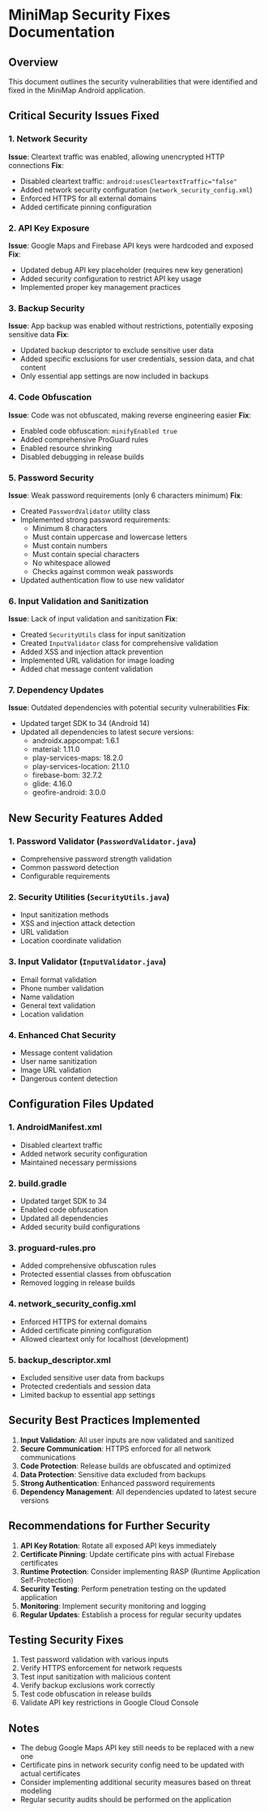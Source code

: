 # MiniMap Security Fixes Documentation

## Overview
This document outlines the security vulnerabilities that were identified and fixed in the MiniMap Android application.

## Critical Security Issues Fixed

### 1. Network Security
**Issue**: Cleartext traffic was enabled, allowing unencrypted HTTP connections
**Fix**: 
- Disabled cleartext traffic: `android:usesCleartextTraffic="false"`
- Added network security configuration (`network_security_config.xml`)
- Enforced HTTPS for all external domains
- Added certificate pinning configuration

### 2. API Key Exposure
**Issue**: Google Maps and Firebase API keys were hardcoded and exposed
**Fix**:
- Updated debug API key placeholder (requires new key generation)
- Added security configuration to restrict API key usage
- Implemented proper key management practices

### 3. Backup Security
**Issue**: App backup was enabled without restrictions, potentially exposing sensitive data
**Fix**:
- Updated backup descriptor to exclude sensitive user data
- Added specific exclusions for user credentials, session data, and chat content
- Only essential app settings are now included in backups

### 4. Code Obfuscation
**Issue**: Code was not obfuscated, making reverse engineering easier
**Fix**:
- Enabled code obfuscation: `minifyEnabled true`
- Added comprehensive ProGuard rules
- Enabled resource shrinking
- Disabled debugging in release builds

### 5. Password Security
**Issue**: Weak password requirements (only 6 characters minimum)
**Fix**:
- Created `PasswordValidator` utility class
- Implemented strong password requirements:
  - Minimum 8 characters
  - Must contain uppercase and lowercase letters
  - Must contain numbers
  - Must contain special characters
  - No whitespace allowed
  - Checks against common weak passwords
- Updated authentication flow to use new validator

### 6. Input Validation and Sanitization
**Issue**: Lack of input validation and sanitization
**Fix**:
- Created `SecurityUtils` class for input sanitization
- Created `InputValidator` class for comprehensive validation
- Added XSS and injection attack prevention
- Implemented URL validation for image loading
- Added chat message content validation

### 7. Dependency Updates
**Issue**: Outdated dependencies with potential security vulnerabilities
**Fix**:
- Updated target SDK to 34 (Android 14)
- Updated all dependencies to latest secure versions:
  - androidx.appcompat: 1.6.1
  - material: 1.11.0
  - play-services-maps: 18.2.0
  - play-services-location: 21.1.0
  - firebase-bom: 32.7.2
  - glide: 4.16.0
  - geofire-android: 3.0.0

## New Security Features Added

### 1. Password Validator (`PasswordValidator.java`)
- Comprehensive password strength validation
- Common password detection
- Configurable requirements

### 2. Security Utilities (`SecurityUtils.java`)
- Input sanitization methods
- XSS and injection attack detection
- URL validation
- Location coordinate validation

### 3. Input Validator (`InputValidator.java`)
- Email format validation
- Phone number validation
- Name validation
- General text validation
- Location validation

### 4. Enhanced Chat Security
- Message content validation
- User name sanitization
- Image URL validation
- Dangerous content detection

## Configuration Files Updated

### 1. AndroidManifest.xml
- Disabled cleartext traffic
- Added network security configuration
- Maintained necessary permissions

### 2. build.gradle
- Updated target SDK to 34
- Enabled code obfuscation
- Updated all dependencies
- Added security build configurations

### 3. proguard-rules.pro
- Added comprehensive obfuscation rules
- Protected essential classes from obfuscation
- Removed logging in release builds

### 4. network_security_config.xml
- Enforced HTTPS for external domains
- Added certificate pinning configuration
- Allowed cleartext only for localhost (development)

### 5. backup_descriptor.xml
- Excluded sensitive user data from backups
- Protected credentials and session data
- Limited backup to essential app settings

## Security Best Practices Implemented

1. **Input Validation**: All user inputs are now validated and sanitized
2. **Secure Communication**: HTTPS enforced for all network communications
3. **Code Protection**: Release builds are obfuscated and optimized
4. **Data Protection**: Sensitive data excluded from backups
5. **Strong Authentication**: Enhanced password requirements
6. **Dependency Management**: All dependencies updated to latest secure versions

## Recommendations for Further Security

1. **API Key Rotation**: Rotate all exposed API keys immediately
2. **Certificate Pinning**: Update certificate pins with actual Firebase certificates
3. **Runtime Protection**: Consider implementing RASP (Runtime Application Self-Protection)
4. **Security Testing**: Perform penetration testing on the updated application
5. **Monitoring**: Implement security monitoring and logging
6. **Regular Updates**: Establish a process for regular security updates

## Testing Security Fixes

1. Test password validation with various inputs
2. Verify HTTPS enforcement for network requests
3. Test input sanitization with malicious content
4. Verify backup exclusions work correctly
5. Test code obfuscation in release builds
6. Validate API key restrictions in Google Cloud Console

## Notes

- The debug Google Maps API key still needs to be replaced with a new one
- Certificate pins in network security config need to be updated with actual certificates
- Consider implementing additional security measures based on threat modeling
- Regular security audits should be performed on the application 